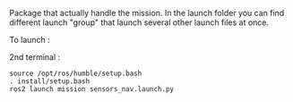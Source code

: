 Package that actually handle the mission.
In the launch folder you can find different launch "group" that launch several other launch files at once.

To launch :

2nd terminal :
```
source /opt/ros/humble/setup.bash 
. install/setup.bash 
ros2 launch mission sensors_nav.launch.py 

```


